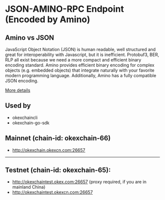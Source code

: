 # JSON-AMINO-RPC Endpoint (Encoded by Amino)

## Amino vs JSON
JavaScript Object Notation (JSON) is human readable, well structured and great for interoperability with Javascript, but it is inefficient. Protobuf3, BER, RLP all exist because we need a more compact and efficient binary encoding standard. Amino provides efficient binary encoding for complex objects (e.g. embedded objects) that integrate naturally with your favorite modern programming language. Additionally, Amino has a fully compatible JSON encoding. 

[More details](https://github.com/tendermint/go-amino)

## Used by
- okexchaincli
- okexchain-go-sdk

## Mainnet (chain-id: okexchain-66)

- http://okexchain.okexcn.com:26657


___

## Testnet (chain-id: okexchain-65):

 - http://okexchaintest.okex.com:26657 (proxy required, if you are in mainland China)
 - http://okexchaintest.okexcn.com:26657
 




